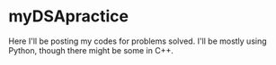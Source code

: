 # myDSApractice
Here I'll be posting my codes for problems solved.
I'll be mostly using Python, though there might be some in C++.

